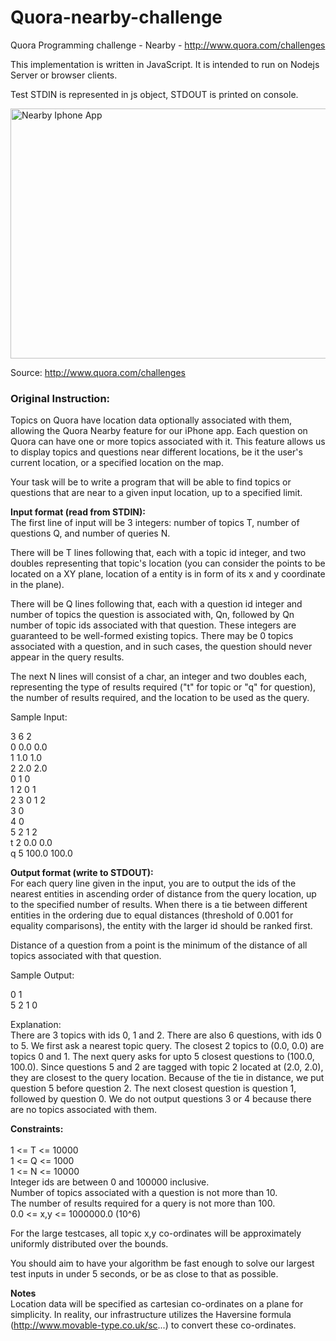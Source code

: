 Quora-nearby-challenge
======================

Quora Programming challenge - Nearby - http://www.quora.com/challenges

This implementation is written in JavaScript. It is intended to run on Nodejs Server or browser clients.

Test STDIN is represented in js object, STDOUT is printed on console.

<img src="http://qph.is.quoracdn.net/main-qimg-bcbf9b09df39c9d643b50c5c43bcae0c" alt="Nearby Iphone App" height="400" width="530">

Source: http://www.quora.com/challenges <br>

<h3> Original Instruction: </h3>

Topics on Quora have location data optionally associated with them, allowing the Quora Nearby feature for our iPhone app. Each question on Quora can have one or more topics associated with it. This feature allows us to display topics and questions near different locations, be it the user's current location, or a specified location on the map.

Your task will be to write a program that will be able to find topics or questions that are near to a given input location, up to a specified limit.

<strong>Input format (read from STDIN):</strong><br>
The first line of input will be 3 integers: number of topics T, number of questions Q, and number of queries N.

There will be T lines following that, each with a topic id integer, and two doubles representing that topic's location (you can consider the points to be located on a XY plane, location of a entity is in form of its x and y coordinate in the plane).

There will be Q lines following that, each with a question id integer and number of topics the question is associated with, Qn, followed by Qn number of topic ids associated with that question. These integers are guaranteed to be well-formed existing topics.  There may be 0 topics associated with a question, and in such cases, the question should never appear in the query results.

The next N lines will consist of a char, an integer and two doubles each, representing the type of results required ("t" for topic or "q" for question), the number of results required, and the location to be used as the query.

Sample Input:

3 6 2 <br>
0 0.0 0.0 <br>
1 1.0 1.0 <br>
2 2.0 2.0 <br>
0 1 0 <br>
1 2 0 1 <br>
2 3 0 1 2 <br>
3 0 <br>
4 0 <br>
5 2 1 2 <br>
t 2 0.0 0.0 <br>
q 5 100.0 100.0 <br>


<strong>Output format (write to STDOUT):</strong><br>
For each query line given in the input, you are to output the ids of the nearest entities in ascending order of distance from the query location, up to the specified number of results.  When there is a tie between different entities in the ordering due to equal distances (threshold of 0.001 for equality comparisons), the entity with the larger id should be ranked first.

Distance of a question from a point is the minimum of the distance of all topics associated with that question.

Sample Output:

0 1 <br>
5 2 1 0 <br>


Explanation:<br>
There are 3 topics with ids 0, 1 and 2. There are also 6 questions, with ids 0 to 5. We first ask a nearest topic query. 
The closest 2 topics to (0.0, 0.0) are topics 0 and 1.
The next query asks for upto 5 closest questions to (100.0, 100.0). Since questions 5 and 2 are tagged with topic 2 located at (2.0, 2.0), they are closest to the query location.
Because of the tie in distance, we put question 5 before question 2.
The next closest question is question 1, followed by question 0.
We do not output questions 3 or 4 because there are no topics associated with them.

<strong>Constraints: </strong><br><br>
1 <= T <= 10000 <br>
1 <= Q <= 1000 <br>
1 <= N <= 10000 <br>
Integer ids are between 0 and 100000 inclusive. <br>
Number of topics associated with a question is not more than 10. <br>
The number of results required for a query is not more than 100. <br>
0.0 <= x,y <= 1000000.0 (10^6)

For the large testcases, all topic x,y co-ordinates will be approximately uniformly distributed over the bounds.

You should aim to have your algorithm be fast enough to solve our largest test inputs in under 5 seconds, or be as close to that as possible.

<strong>Notes </strong><br>
Location data will be specified as cartesian co-ordinates on a plane for simplicity.  In reality, our infrastructure utilizes the Haversine formula (http://www.movable-type.co.uk/sc...) to convert these co-ordinates.